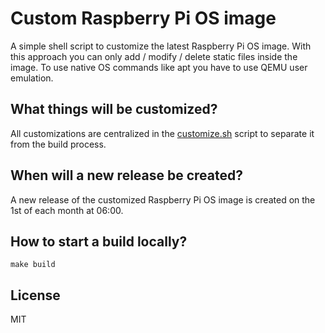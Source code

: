 # Custom Raspberry Pi OS image

A simple shell script to customize the latest Raspberry Pi OS image.
With this approach you can only add / modify / delete static files inside the image.
To use native OS commands like apt you have to use QEMU user emulation.

## What things will be customized?

All customizations are centralized in the [customize.sh](https://github.com/escalate/custom-raspberry-pi-os-image/blob/master/customize.sh) script to separate it from the build process.

## When will a new release be created?

A new release of the customized Raspberry Pi OS image is created on the 1st of each month at 06:00.

## How to start a build locally?

```
make build
```

## License

MIT
